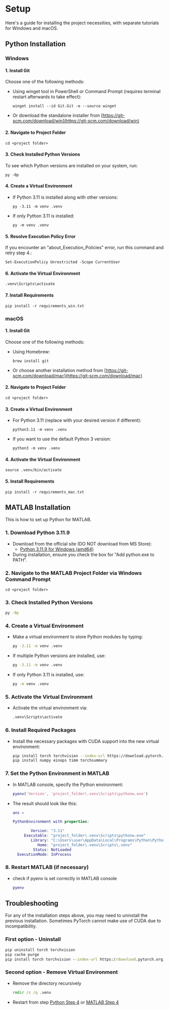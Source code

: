 # Setup

Here's a guide for installing the project necessities, with separate tutorials for Windows and macOS.

## Python Installation

<!-- Windows -->
### Windows

#### 1. Install Git
Choose one of the following methods:

- Using winget tool in PowerShell or Command Prompt (requires terminal restart afterwards to take effect):
  ```
  winget install --id Git.Git -e --source winget
  ```

- Or download the standalone installer from [https://git-scm.com/download/win](https://git-scm.com/download/win)

#### 2. Navigate to Project Folder
```
cd <project folder>
```

#### 3. Check Installed Python Versions
To see which Python versions are installed on your system, run:
```
py -0p
```

#### 4. Create a Virtual Environment
- If Python 3.11 is installed along with other versions:
  ```
  py -3.11 -m venv .venv
  ```
- If only Python 3.11 is installed:
  ```
  py -m venv .venv
  ```

#### 5. Resolve Execution Policy Error
If you encounter an "about_Execution_Policies" error, run this command and retry step 4.:
```
Set-ExecutionPolicy Unrestricted -Scope CurrentUser
```

#### 6. Activate the Virtual Environment
```
.venv\Scripts\activate
```

#### 7. Install Requirements
```
pip install -r requirements_win.txt
```


<!-- macOS -->
### macOS

#### 1. Install Git
Choose one of the following methods:

- Using Homebrew:
  ```
  brew install git
  ```

- Or choose another installation method from [https://git-scm.com/download/mac](https://git-scm.com/download/mac)

#### 2. Navigate to Project Folder
```
cd <project folder>
```

#### 3. Create a Virtual Environment
- For Python 3.11 (replace with your desired version if different):
  ```
  python3.11 -m venv .venv
  ```
- If you want to use the default Python 3 version:
  ```
  python3 -m venv .venv
  ```

#### 4. Activate the Virtual Environment
```
source .venv/bin/activate
```

#### 5. Install Requirements
```
pip install -r requirements_mac.txt
```

<!-- MATLAB -->
## MATLAB Installation
This is how to set up Python for MATLAB.

### 1. Download Python 3.11.9
- Download from the official site (DO NOT download from MS Store):
  - [Python 3.11.9 for Windows (amd64)](https://www.python.org/ftp/python/3.11.9/python-3.11.9-amd64.exe)
- During installation, ensure you check the box for "Add python.exe to PATH".

### 2. Navigate to the MATLAB Project Folder via Windows Command Prompt
```
cd <project folder>
```

### 3. Check Installed Python Versions
```cmd
py -0p
```

### 4. Create a Virtual Environment
- Make a virtual environment to store Python modules by typing:
  ```bash
  py -3.11 -m venv .venv
  ```
- If multiple Python versions are installed, use:
  ```bash
  py -3.11 -m venv .venv
  ```
- If only Python 3.11 is installed, use:
  ```bash
  py -m venv .venv
  ```

### 5. Activate the Virtual Environment
- Activate the virtual environment via:
  ```cmd
  .venv\Scripts\activate
  ```

### 6. Install Required Packages
- Install the necessary packages with CUDA support into the new virtual environment:
  ```bash
  pip install torch torchvision --index-url https://download.pytorch.org/whl/cu121  
  pip install numpy einops timm torchsummary
  ```

### 7. Set the Python Environment in MATLAB
- In MATLAB console, specify the Python environment:
  ```matlab
  pyenv('Version', 'project_folder\.venv\Scripts\pythonw.exe')
  ```
- The result should look like this:
  ```matlab
  ans = 

  PythonEnvironment with properties:

          Version: "3.11"
       Executable: "project_folder\.venv\Scripts\pythonw.exe"
          Library: "C:\Users\user\AppData\Local\Programs\Python\Python311\python311.dll"
             Home: "project_folder\.venv\Scripts\.venv"
           Status: NotLoaded
    ExecutionMode: InProcess

### 8. Restart MATLAB (if necessary)
- check if pyenv is set correctly in MATLAB console
  ```matlab
  pyenv
  ```

<!-- general info -->
## Troubleshooting
For any of the installation steps above, you may need to uninstall the previous installation. Sometimes PyTorch cannot make use of CUDA due to incompatibility.

### First option - Uninstall
```cmd
pip uninstall torch torchvision 
pip cache purge
pip install torch torchvision --index-url https://download.pytorch.org/whl/cu121  
```

### Second option - Remove Virtual Environment
- Remove the directory recursively
  ```cmd
  rmdir /s /q .venv
  ```
- Restart from step [Python Step 4](#4-create-a-virtual-environment) or [MATLAB Step 4](#4-create-a-virtual-environment)
